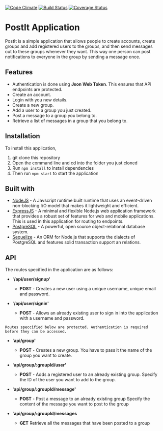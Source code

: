[![Code Climate](https://codeclimate.com/github/temiooo/PostIt-Application/badges/gpa.svg)](https://codeclimate.com/github/temiooo/PostIt-Application)
[![Build Status](https://travis-ci.org/temiooo/PostIt-Application.svg?branch=Develop)](https://travis-ci.org/temiooo/PostIt-Application)
[![Coverage Status](https://coveralls.io/repos/github/temiooo/PostIt-Application/badge.svg?branch=chore%2F148576433%2Fintegrate-travisCI)](https://coveralls.io/github/temiooo/PostIt-Application?branch=chore%2F148576433%2Fintegrate-travisCI)
# PostIt Application
PostIt is a simple application that allows people to create accounts, create groups and add registered users to the groups, and then send messages out to these groups whenever they want. This way one person can post notifications to everyone in the group by sending a message once. 

## Features
* Authentication is done using **Json Web Token**. This ensures that API endpoints are protected.
* Create an account.
* Login with you new details.
* Create a new group.
* Add a user to a group you just created.
* Post a message to a group you belong to.
* Retrieve a list of messages in a group that you belong to.

## Installation
To install this application, 
1. git clone this repository
2. Open the command line and cd into the folder you just cloned
3. Run ```npm install``` to install dependencies
4. Then run ```npm start``` to start the application

## Built with
* [NodeJS](https://nodejs.org/en/) - A Javscript runtime built runtime that uses an event-driven non-blocking I/O model that makes it lightweight and efficient.
* [ExpressJS](http://expressjs.com/) - A minimal and flexible Node.js web application framework that provides a robust set of features for web and mobile applications. This is used in this application for routing to endpoints.
* [PostgreSQL](https://www.postgresql.org/) - A powerful, open source object-relational database system.
* [Sequelize](http://docs.sequelizejs.com/) - An ORM for Node.js that supports the dialects of PostgreSQL and features solid transaction support an relations.

## API
The routes specified in the application are as follows:
- **'/api/user/signup'**
    - **POST** - Creates a new user using a unique username, unique email and password.

- **'/api/user/signin'**
    - **POST** - Allows an already existing user to sign in into the application with a username and password.

```
Routes speccified below are protected. Authentication is required before they can be accessed.
```
- **'api/group'**
    - **POST** - Creates a new group. You have to pass it the name of the group you want to create.

- **'api/group/:groupId/user'**
    - **POST** - Adds a registered user to an already existing group. Specify the ID of the user you want to add to the group.
- **'api/group/:groupId/message'**
    - **POST** - Post a message to an already existing group
    Specify the content of the message you want to post to the group
- **'api/group/:groupId/messages**
    - **GET** Retrieve all the messages that have been posted to a group
